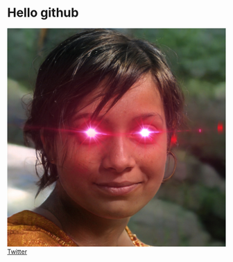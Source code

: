 # Hello github
![Otilla](https://github.com/gitotilla/hello/blob/master/Otilla%20laser%20eyes.jpg)<br>
[Twitter](https://twitter.com/OtillaBTC21M)
